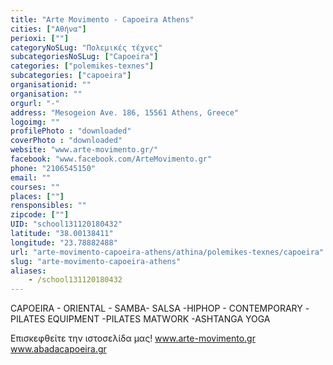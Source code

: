 ```yaml
---
title: "Arte Movimento - Capoeira Athens"
cities: ["Αθήνα"]
perioxi: [""]
categoryNoSLug: "Πολεμικές τέχνες"
subcategoriesNoSLug: ["Capoeira"]
categories: ["polemikes-texnes"]
subcategories: ["capoeira"]
organisationid: ""
organisation: ""
orgurl: "-"
address: "Mesogeion Ave. 186, 15561 Athens, Greece"
logoimg: ""
profilePhoto : "downloaded"
coverPhoto : "downloaded"
website: "www.arte-movimento.gr/"
facebook: "www.facebook.com/ArteMovimento.gr"
phone: "2106545150"
email: ""
courses: ""
places: [""]
rensponsibles: ""
zipcode: [""]
UID: "school131120180432"
latitude: "38.00138411"
longitude: "23.78882488"
url: "arte-movimento-capoeira-athens/athina/polemikes-texnes/capoeira"
slug: "arte-movimento-capoeira-athens"
aliases:
    - /school131120180432
---
```



CAPOEIRA - ORIENTAL - SAMBA- SALSA -HIPHOP - CONTEMPORARY -PILATES EQUIPMENT -PILATES MATWORK -ASHTANGA YOGA

Επισκεφθείτε την ιστοσελίδα μας! www.arte-movimento.gr www.abadacapoeira.gr